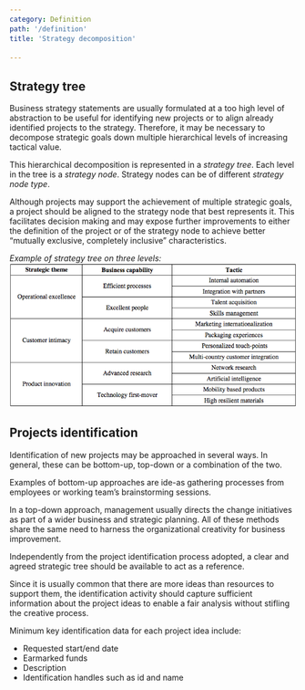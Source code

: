 ```yaml
---
category: Definition
path: '/definition'
title: 'Strategy decomposition'

---
```


## Strategy tree

Business strategy statements are usually formulated at a too high level of abstraction to be useful for
identifying new projects or to align already identified projects to the strategy.
Therefore, it may be necessary to decompose strategic goals down multiple hierarchical levels of increasing tactical value.

This hierarchical decomposition is represented in a _strategy tree_. Each level in the tree is a _strategy node_.
Strategy nodes can be of different _strategy node type_.

Although projects may support the achievement of multiple strategic goals, a project should be aligned to the
strategy node that best represents it. This facilitates decision making and may expose further improvements to either
the definition of the project or of the strategy node to achieve better  “mutually exclusive, completely inclusive” characteristics.

_Example of strategy tree on three levels:_
![alt text](../images/def_strategy_decomposition.png "Example of strategy decomposition")


## Projects identification

Identification of new projects may be approached in several ways.
In general, these can be bottom-up, top-down or a combination of the two.

Examples of bottom-up approaches are ide-as gathering processes from employees or
working team’s brainstorming sessions.

In a top-down approach, management usually directs the change initiatives as part of a wider business and strategic planning.
All of these methods share the same need to harness the organizational creativity for business improvement.

Independently from the project identification process adopted, a clear and agreed strategic tree should be available to act as a reference.


Since it is usually common that there are more ideas than resources to support them, the identification activity
should capture sufficient information about the project ideas to enable a fair analysis without stifling the creative process.

Minimum key identification data for each project idea include:

   + Requested start/end date
   + Earmarked funds
   + Description
   + Identification handles such as id and name
